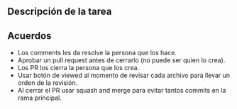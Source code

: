 ## **Descripción de la tarea**


## **Acuerdos**

- Los comments les da resolve la persona que los hace.
- Aprobar un pull request antes de cerrarlo (no puede ser quien lo crea).
- Los PR los cierra la persona que los crea.
- Usar botón de viewed al momento de revisar cada archivo para llevar un orden de la revisión.
- Al cerrar el PR usar squash and merge para evitar tantos commits en la rama principal.
